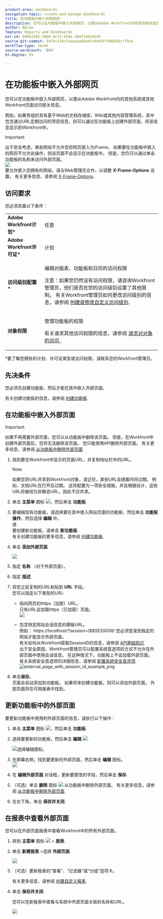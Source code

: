 ```yaml
---
product-area: dashboards
navigation-topic: create-and-manage-dashboards
title: 在功能板中嵌入外部网页
description: 您可以在功能板中嵌入外部网页，以便从Adobe Workfront内的其他系统或其他Workfront页面访问相关信息。
author: Nolan
feature: Reports and Dashboards
exl-id: 04b623b5-38b0-4c32-b54e-204f1d422e45
source-git-commit: 54f4c136cfaaaaaa90a4fc64d3ffd06816cff9cb
workflow-type: tm+mt
source-wordcount: '854'
ht-degree: 0%

---
```


# 在功能板中嵌入外部网页

您可以在功能板中嵌入外部网页，以便从Adobe Workfront内的其他系统或其他Workfront页面访问相关信息。

例如，如果贵组织具有基于Web的文档存储库、Wiki或其他内容管理系统，其中包含通过URL定期访问的项目信息，则可以通过在功能板上创建外部页面，将该信息显示到Workfront中。

>[!IMPORTANT]
>
>出于安全考虑，某些网站不允许您将网页嵌入为iFrame。 如果要在功能板中嵌入的网页不允许此操作，则该页面不会显示在功能板中。 但是，您仍可以通过单击功能板的名称来访问外部页面。\
>![](assets/qs-empty-external-page-report-350x165.png)\
>要允许嵌入您拥有的网站，请与Web管理员合作，以调整 **X-Frame-Options** 设置。 有关更多信息，请参阅 [X-Frame-Options](https://developer.mozilla.org/en-US/docs/Web/HTTP/Headers/X-Frame-Options).

## 访问要求

您必须具备以下条件：

<table style="table-layout:auto"> 
 <col> 
 <col> 
 <tbody> 
  <tr> 
   <td role="rowheader"><strong>Adobe Workfront计划*</strong></td> 
   <td> <p>任意</p> </td> 
  </tr> 
  <tr> 
   <td role="rowheader"><strong>Adobe Workfront许可证*</strong></td> 
   <td> <p>计划 </p> </td> 
  </tr> 
  <tr> 
   <td role="rowheader"><strong>访问级别配置*</strong></td> 
   <td> <p>编辑对报表、功能板和日历的访问权限</p> <p>注意：如果您仍然没有访问权限，请咨询Workfront管理员，他们是否在您的访问级别设置了其他限制。 有关Workfront管理员如何更改访问级别的信息，请参阅 <a href="../../../administration-and-setup/add-users/configure-and-grant-access/create-modify-access-levels.md" class="MCXref xref">创建或修改自定义访问级别</a>.</p> </td> 
  </tr> 
  <tr> 
   <td role="rowheader"><strong>对象权限</strong></td> 
   <td> <p>管理功能板的权限</p> <p>有关请求其他访问权限的信息，请参阅 <a href="../../../workfront-basics/grant-and-request-access-to-objects/request-access.md" class="MCXref xref">请求对对象的访问 </a>.</p> </td> 
  </tr> 
 </tbody> 
</table>

&#42;要了解您拥有的计划、许可证类型或访问权限，请联系您的Workfront管理员。

## 先决条件

您必须先创建功能板，然后才能在其中嵌入外部页面。

有关创建功能板的信息，请参阅 [创建功能板](../../../reports-and-dashboards/dashboards/creating-and-managing-dashboards/create-dashboard.md).

## 在功能板中嵌入外部页面

>[!IMPORTANT]
>
>如果不再需要外部页面，您可以从功能板中删除该页面。 但是，在Workfront中创建外部页面后，您将无法删除该页面。 您只能使用API删除外部页面。 有关更多信息，请参阅 [从功能板中删除外部页面](../../../reports-and-dashboards/dashboards/creating-and-managing-dashboards/remove-external-page-from-dashboard.md).

1. 找到要在Workfront中显示的页面URL，并复制地址栏中的URL。

   >[!NOTE]
   >
   >如果您将URL共享到Workfront对象，请记住，某些URL会随着时间过期。 例如，文档URL在打开后过期。 这将配置为一项安全措施，并且根据设计，这些URL将被视为非静态URL，因此不应共享。

1. 单击 **主菜单** 图标 ![](assets/main-menu-icon.png)，然后单击 **功能板**.

1. 要编辑现有功能板，请选择要在其中嵌入网站页面的功能板，然后单击 **功能板操作**，然后选择 **编辑** 中。\
   或\
   要创建新功能板，请单击 **新功能板**.\
   有关创建功能板的更多信息，请参阅 [创建功能板](../../../reports-and-dashboards/dashboards/creating-and-managing-dashboards/create-dashboard.md).

1. 单击 **添加外部页面**.

   ![](assets/qs-add-external-page-350x239.png)

1. 指定 **名称** （对于外部页面）。
1. 指定 **描述**.
1. 将您之前复制的URL粘贴到 **URL** 字段。\
   您可以指定以下类型的URL:

   * 指向网页的https（加密）URL。\
      只有URL会加载https（已加密）页面。\
      ![](assets/add-external-page-dialog-qs-350x247.png)

   * 包含特定网站会话信息的模板URL。\
      例如： *https://localhost/?session=!$$SESSION}*
您必须登录到指定的网站才能显示外部页面。\
      有关如何从Workfront获取SessionID的信息，请参阅 [API基础知识](../../../wf-api/general/api-basics.md).\
      出于安全原因，Workfront管理员可以配置系统首选项的方式不允许在外部页面中使用会话信息。 在这种情况下，功能板上不会加载外部页面。\
      有关系统安全首选项的详细信息，请参阅 [配置系统安全首选项](../../../administration-and-setup/manage-workfront/security/configure-security-preferences.md).\
      ![external_page_with_session_id_example_png](assets/external-page-with-session-id-example-350x134.png)

1. 单击&#x200B;**保存**。\
   页面会自动添加到功能板。 如果将来创建功能板，则可以添加外部页面。 外部页面将在可用报表中找到。

   <!--
   <MadCap:conditionalText data-mc-conditions="QuicksilverOrClassic.Draft mode">
   (NOTE: Alina: *** This is linked to: Creating Dashboards, and Editing Dashboards.)
   </MadCap:conditionalText>
   -->

## 更新功能板中的外部页面

要更新功能板中使用的外部页面的信息，请执行以下操作：

1. 单击 **主菜单** 图标 ![](assets/main-menu-icon.png)，然后单击 **功能板**.
1. 选择要更新的功能板，然后单击 **编辑** ![](assets/edit-icon.png).

   ![选择编辑图标。](assets/nwe-editdashboard2021-350x188.png)

1. 在屏幕右侧，找到要更新的外部页面，然后单击 **编辑** 图标。\
   ![](assets/nwe-inline-edit-external-page-350x226.png)

1. 在 **编辑外部页面** 对话框，更新要更改的字段，然后单击 **保存**.
1. （可选）单击 **删除** 图标 ![](assets/delete.png) 从功能板中删除外部页面。 有关更多信息，请参阅 [从功能板中删除外部页面](../../../reports-and-dashboards/dashboards/creating-and-managing-dashboards/remove-external-page-from-dashboard.md).
1. 在左下角，单击 **保存并关闭**.

## 在报表中查看外部页面

您可以在外部页面报表中查看Workfront中的所有外部页面。

1. 转到 **主菜单** 图标 ![](assets/main-menu-icon.png) > **报表**.
1. 单击 **新建报表** >选择 **外部页面**.

   ![](assets/external-page-new-report-in-dropdown-nwe.png)

1. （可选）更新报表的“查看”、“过滤器”或“分组”选项卡。

   有关更多信息，请参阅 [创建自定义报表](../../../reports-and-dashboards/reports/creating-and-managing-reports/create-custom-report.md).

1. 单击 **保存并关闭**.

   您可以在新报表中查看与系统中外部页面关联的名称和URL。

   ![](assets/external-page-report-name-url-columns-nwe-350x213.png)
